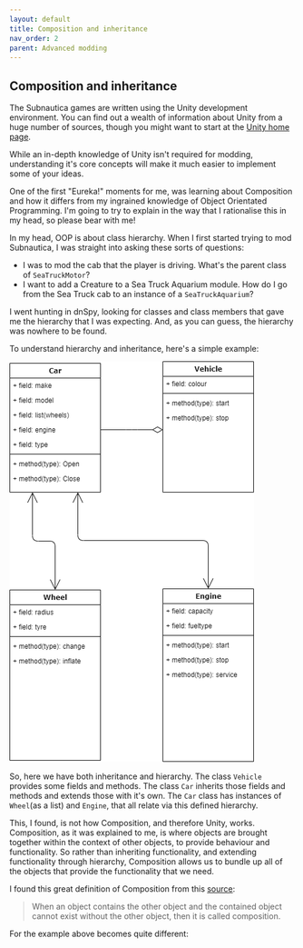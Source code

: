 ```yaml
---
layout: default
title: Composition and inheritance
nav_order: 2
parent: Advanced modding
---
```


## Composition and inheritance

The Subnautica games are written using the Unity development environment. You can find out a wealth of information about Unity from a huge number of sources, though you might want to start at the [Unity home page](https://unity.com/).

While an in-depth knowledge of Unity isn't required for modding, understanding it's core concepts will make it much easier to implement some of your ideas.

One of the first "Eureka!" moments for me, was learning about Composition and how it differs from my ingrained knowledge of Object Orientated Programming. I'm going to try to explain in the way that I rationalise this in my head, so please bear with me!

In my head, OOP is about class hierarchy. When I first started trying to mod Subnautica, I was straight into asking these sorts of questions:

- I was to mod the cab that the player is driving. What's the parent class of `SeaTruckMotor`?
- I want to add a Creature to a Sea Truck Aquarium module. How do I go from the Sea Truck cab to an instance of a `SeaTruckAquarium`?

I went hunting in dnSpy, looking for classes and class members that gave me the hierarchy that I was expecting. And, as you can guess, the hierarchy was nowhere to be found.

To understand hierarchy and inheritance, here's a simple example:

![](.\media\carclasshierarchy.png)

So, here we have both inheritance and hierarchy. The class `Vehicle` provides some fields and methods. The class `Car` inherits those fields and methods and extends those with it's own. The `Car` class has instances of `Wheel`(as a list) and `Engine`, that all relate via this defined hierarchy.

This, I found, is not how Composition, and therefore Unity, works. Composition, as it was explained to me, is where objects are brought together within the context of other objects, to provide behaviour and functionality. So rather than inheriting functionality, and extending functionality through hierarchy, Composition allows us to bundle up all of the objects that provide the functionality that we need.

I found this great definition of Composition from this [source](https://abhiandroid.com/java/composition#:~:text=For%20example%3A%20A%20car%20has,then%20it%20is%20called%20composition.):

> When an object contains the other object and the contained object cannot exist without the other object, then it is called composition.

For the example above becomes quite different:

